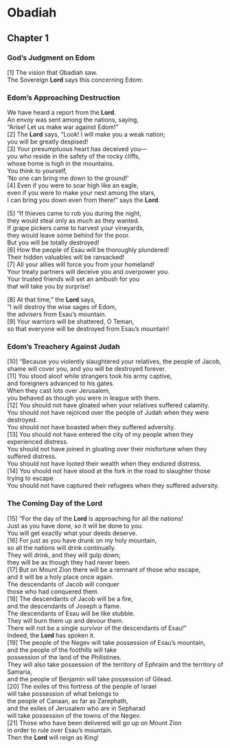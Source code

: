 # Obadiah

## Chapter 1

### God’s Judgment on Edom

[1] The vision that Obadiah saw.<br>
The Sovereign **Lord** says this concerning Edom:<br>

### Edom’s Approaching Destruction

We have heard a report from the **Lord**.<br>
An envoy was sent among the nations, saying,<br>
“Arise! Let us make war against Edom!”<br>
[2] The **Lord** says, “Look! I will make you a weak nation;<br>
you will be greatly despised!<br>
[3] Your presumptuous heart has deceived you—<br>
you who reside in the safety of the rocky cliffs,<br>
whose home is high in the mountains.<br>
You think to yourself,<br>
‘No one can bring me down to the ground!’<br>
[4] Even if you were to soar high like an eagle,<br>
even if you were to make your nest among the stars,<br>
I can bring you down even from there!” says the **Lord**.<br>

[5] “If thieves came to rob you during the night,<br>
they would steal only as much as they wanted.<br>
If grape pickers came to harvest your vineyards,<br>
they would leave some behind for the poor.<br>
But you will be totally destroyed!<br>
[6] How the people of Esau will be thoroughly plundered!<br>
Their hidden valuables will be ransacked!<br>
[7] All your allies will force you from your homeland!<br>
Your treaty partners will deceive you and overpower you.<br>
Your trusted friends will set an ambush for you<br>
that will take you by surprise!<br>

[8] At that time,” the **Lord** says,<br>
“I will destroy the wise sages of Edom,<br>
the advisers from Esau’s mountain.<br>
[9] Your warriors will be shattered, O Teman,<br>
so that everyone will be destroyed from Esau’s mountain!<br>

### Edom’s Treachery Against Judah

[10] “Because you violently slaughtered your relatives, the people of Jacob,<br>
shame will cover you, and you will be destroyed forever.<br>
[11] You stood aloof while strangers took his army captive,<br>
and foreigners advanced to his gates.<br>
When they cast lots over Jerusalem,<br>
you behaved as though you were in league with them.<br>
[12] You should not have gloated when your relatives suffered calamity.<br>
You should not have rejoiced over the people of Judah when they were destroyed.<br>
You should not have boasted when they suffered adversity.<br>
[13] You should not have entered the city of my people when they experienced distress.<br>
You should not have joined in gloating over their misfortune when they suffered distress.<br>
You should not have looted their wealth when they endured distress.<br>
[14] You should not have stood at the fork in the road to slaughter those trying to escape.<br>
You should not have captured their refugees when they suffered adversity.<br>

### The Coming Day of the Lord

[15] “For the day of the **Lord** is approaching for all the nations!<br>
Just as you have done, so it will be done to you.<br>
You will get exactly what your deeds deserve.<br>
[16] For just as you have drunk on my holy mountain,<br>
so all the nations will drink continually.<br>
They will drink, and they will gulp down;<br>
they will be as though they had never been.<br>
[17] But on Mount Zion there will be a remnant of those who escape,<br>
and it will be a holy place once again.<br>
The descendants of Jacob will conquer<br>
those who had conquered them.<br>
[18] The descendants of Jacob will be a fire,<br>
and the descendants of Joseph a flame.<br>
The descendants of Esau will be like stubble.<br>
They will burn them up and devour them.<br>
There will not be a single survivor of the descendants of Esau!”<br>
Indeed, the **Lord** has spoken it.<br>
[19] The people of the Negev will take possession of Esau’s mountain,<br>
and the people of the foothills will take<br>
possession of the land of the Philistines.<br>
They will also take possession of the territory of Ephraim and the territory of Samaria,<br>
and the people of Benjamin will take possession of Gilead.<br>
[20] The exiles of this fortress of the people of Israel<br>
will take possession of what belongs to<br>
the people of Canaan, as far as Zarephath,<br>
and the exiles of Jerusalem who are in Sepharad<br>
will take possession of the towns of the Negev.<br>
[21] Those who have been delivered will go up on Mount Zion<br>
in order to rule over Esau’s mountain.<br>
Then the **Lord** will reign as King!<br>
